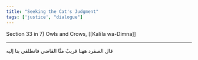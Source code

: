 ```yaml
---
title: "Seeking the Cat's Judgment"
tags: ['justice', "dialogue"]
---
```


 Section 33 in 7) Owls and Crows, [[Kalīla wa-Dimna]]

---
قال الصفرد ههنا قريبٌ منَّا القاضي فانطلقي بنا إليه
